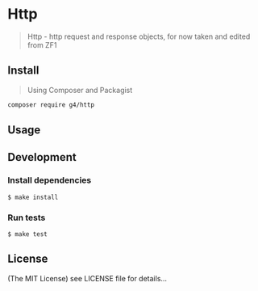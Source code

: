 Http
==========

> Http - http request and response objects, for now taken and edited from ZF1

## Install

> Using Composer and Packagist

```sh
composer require g4/http
```

## Usage

## Development

### Install dependencies

    $ make install

### Run tests

    $ make test

## License


(The MIT License)
see LICENSE file for details...
